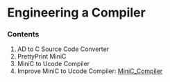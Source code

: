# Engineering a Compiler

### Contents
1. AD to C Source Code Converter
2. PrettyPrint MiniC
3. MiniC to Ucode Compiler
4. Improve MiniC to Ucode Compiler: [MiniC_Compiler](https://github.com/ISKU/MiniC_Compiler)
